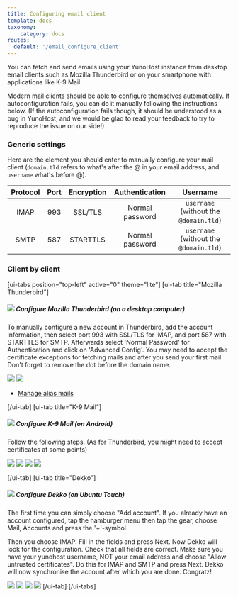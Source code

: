 ```yaml
---
title: Configuring email client
template: docs
taxonomy:
    category: docs
routes:
  default: '/email_configure_client'
---
```


You can fetch and send emails using your YunoHost instance from desktop email clients such as Mozilla Thunderbird or on your smartphone with applications like K-9 Mail.

Modern mail clients should be able to configure themselves automatically. If autoconfiguration fails, you can do it manually following the instructions below. (If the autoconfiguration fails though, it should be understood as a bug in YunoHost, and we would be glad to read your feedback to try to reproduce the issue on our side!)

### Generic settings

Here are the element you should enter to manually configure your mail client (`domain.tld` refers to what's after the @ in your email address, and `username` what's before @).

| Protocol | Port | Encryption | Authentication  | Username                               |
| :--:     | :-:  | :--:       | :--:            | :--:                                   |
| IMAP     | 993  | SSL/TLS    | Normal password | `username` (without the `@domain.tld`) |
| SMTP     | 587  | STARTTLS   | Normal password | `username` (without the `@domain.tld`) |

### Client by client

[ui-tabs position="top-left" active="0" theme="lite"]
[ui-tab title="Mozilla Thunderbird"]

##### ![](image://thunderbird.png?resize=50&classes=inline) Configure Mozilla Thunderbird (on a desktop computer)

To manually configure a new account in Thunderbird, add the account information, then select port 993 with SSL/TLS for IMAP, and port 587 with STARTTLS for SMTP. Afterwards select 'Normal Password' for Authentication and click on 'Advanced Config'. You may need to accept the certificate exceptions for fetching mails and after you send your first mail. Don't forget to remove the dot before the domain name.

![](image://thunderbird_config_1.png?resize=900)
![](image://thunderbird_config_2.png?resize=900)

* [Manage alias mails](https://support.mozilla.org/en-US/kb/configuring-email-aliases)

[/ui-tab]
[ui-tab title="K-9 Mail"]

##### ![](image://k9mail.png?resize=50&classes=inline) Configure K-9 Mail (on Android)

Follow the following steps. (As for Thunderbird, you might need to accept certificates at some points)

![](image://k9mail_config_1.png?resize=280&classes=inline)
![](image://k9mail_config_2.png?resize=280&classes=inline)
![](image://k9mail_config_3.png?resize=280&classes=inline)
![](image://k9mail_config_4.png?resize=280&classes=inline)

[/ui-tab]
[ui-tab title="Dekko"]

##### ![](image://dekko-app.png?resize=50&classes=inline) Configure Dekko (on Ubuntu Touch)

The first time you can simply choose "Add account". If you already have an account configured, tap the hamburger menu then tap the gear, choose Mail, Accounts and press the '+'-symbol.

Then you choose IMAP. Fill in the fields and press Next. Now Dekko will look for the configuration. Check that all fields are correct. Make sure you have your yunohost username, NOT your email address and choose "Allow untrusted certificates". Do this for IMAP and SMTP and press Next. Dekko will now synchronise the account after which you are done. Congratz!

![](image://dekko_config_1.png?resize=280&classes=inline)
![](image://dekko_config_2.png?resize=280&classes=inline)
![](image://dekko_config_3.png?resize=280&classes=inline)
![](image://dekko_config_4.png?resize=280&classes=inline)
[/ui-tab]
[/ui-tabs]

